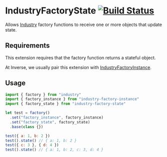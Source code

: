 # IndustryFactoryState [![Build Status](https://travis-ci.org/invrs/industry-factory-state.svg?branch=master)](https://travis-ci.org/invrs/industry-factory-state)

Allows [Industry](https://github.com/invrs/industry) factory functions to receive one or more objects that update state.

## Requirements

This extension requires that the factory function returns a stateful object.

At Inverse, we usually pair this extension with [IndustryFactoryInstance](https://github.com/invrs/industry-factory-instance).

## Usage

```js
import { factory } from "industry"
import { factory_instance } from "industry-factory-instance"
import { factory_state } from "industry-factory-state"

let test = factory()
  .set("factory_instance", factory_instance)
  .set("factory_state", factory_state)
  .base(class {})

test({ a: 1, b: 2 })
test().state() // { a: 1, b: 2 }
test({ c: 3 }, { d: 4 })
test().state() // { a: 1, b: 2, c: 3, d: 4 }
```
